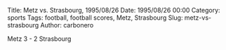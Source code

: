 Title: Metz vs. Strasbourg, 1995/08/26
Date: 1995/08/26 00:00
Category: sports
Tags: football, football scores, Metz, Strasbourg
Slug: metz-vs-strasbourg
Author: carbonero


Metz 3 - 2 Strasbourg
